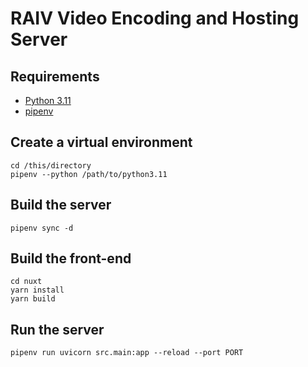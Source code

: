 # RAIV Video Encoding and Hosting Server

## Requirements

* [Python 3.11](https://www.python.org/)
* [pipenv](https://pipenv.pypa.io/en/latest/)

## Create a virtual environment
```
cd /this/directory
pipenv --python /path/to/python3.11
```

## Build the server
```
pipenv sync -d
```

## Build the front-end
```
cd nuxt
yarn install
yarn build
```

## Run the server
```
pipenv run uvicorn src.main:app --reload --port PORT
```
